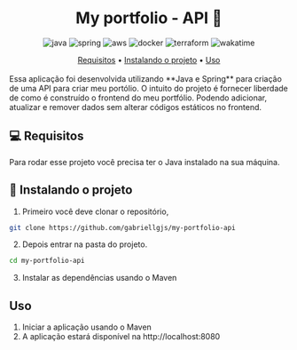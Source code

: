 [DOCKER_BADGE]: https://img.shields.io/badge/Docker-384d54?style=for-the-badge&logo=Docker
[JAVA_BADGE]:https://img.shields.io/badge/java-%23ED8B00.svg?style=for-the-badge&logo=openjdk&logoColor=white
[SPRING_BADGE]: https://img.shields.io/badge/spring-%236DB33F.svg?style=for-the-badge&logo=spring&logoColor=white
[AWS_BADGE]:https://img.shields.io/badge/AWS-%23FF9900.svg?style=for-the-badge&logo=amazon-aws&logoColor=white
[TERRAFORM_BADGE]:https://img.shields.io/badge/Terraform-fff?style=for-the-badge&logo=Terraform
[WAKATIME_BADGE]: https://wakatime.com/badge/user/cbcb7ef4-d3f9-4a96-bffb-9778c4684b21/project/018cadca-0d60-4b51-843d-1fe368c8135b.svg?style=for-the-badge
<h1 align="center" style="font-weight: bold;">My portfolio - API 🚀</h1>

<div align="center">

![java][JAVA_BADGE]
![spring][SPRING_BADGE]
![aws][AWS_BADGE]
![docker][DOCKER_BADGE]
![terraform][TERRAFORM_BADGE]
![wakatime][WAKATIME_BADGE]

</div>

<div align="center">
  <a href="#pre-requisites">Requisitos</a> •
  <a href="#how-to-use">Instalando o projeto</a> •
  <a href="#usage">Uso</a> 
</div>
</br>
Essa aplicação foi desenvolvida  utilizando **Java e Spring** para criação de uma API para criar meu portólio. O intuito do projeto é fornecer liberdade de como é construído o frontend do meu portfólio.  Podendo adicionar, atualizar e remover dados sem alterar códigos estáticos no frontend.
<h2 id="pre-requisites">💻 Requisitos</h2>

Para rodar esse projeto você precisa ter o Java instalado na sua máquina.

<h2 id="how-to-use"> 🚀 Instalando o projeto</h2>

1. Primeiro você deve clonar o repositório,

```bash
git clone https://github.com/gabriellgjs/my-portfolio-api
```

2. Depois entrar na pasta do projeto.

```bash
cd my-portfolio-api
```

3. Instalar as dependências usando o Maven

<h2 id="usage">Uso</h2>

1. Iniciar a aplicação usando o Maven
2. A aplicação estará disponível na http://localhost:8080
